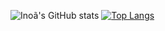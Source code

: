 ![Inoã's GitHub stats](https://github-readme-stats.vercel.app/api?username=InoaPSilva&count_private=true&show_icons=true&theme=gradient)
[![Top Langs](https://github-readme-stats.vercel.app/api/top-langs/?username=InoaPSilva&langs_count=8&theme=gradient)](https://github.com/InoaPSilva/github-readme-stats)

